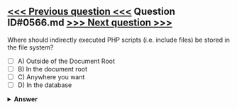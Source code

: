 [<<< Previous question <<<](0565.md)   Question ID#0566.md   [>>> Next question >>>](0567.md)
---

Where should indirectly executed PHP scripts (i.e. include files) be stored in the file system?




- [ ] A) Outside of the Document Root
- [ ] B) In the document root
- [ ] C) Anywhere you want
- [ ] D) In the database

<details><summary><b>Answer</b></summary>
<p>
  Answer: <strong>A</strong>
</p>
</details>
